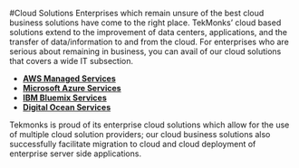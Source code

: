 #Cloud Solutions
Enterprises which remain unsure of the best cloud business solutions have come to the right place. TekMonks’ cloud based solutions extend to the improvement of data centers, applications, and the transfer of data/information to and from the cloud. For enterprises who are serious about remaining in business, you can avail of our cloud solutions that covers a wide IT subsection.
<br/>
* **[AWS Managed Services]({{#makeLink}}./article.html?article_path=./solutions/enterprise.md/cloudsolutions.md/awsmanagedservices.md&menu_path=.menus/en{{/makeLink}})**
* **[Microsoft Azure Services]({{#makeLink}}./article.html?article_path=./solutions/enterprise.md/cloudsolutions.md/microsoftazureservices.md&menu_path=.menus/en{{/makeLink}})**
* **[IBM Bluemix Services]({{#makeLink}}./article.html?article_path=./solutions/enterprise.md/cloudsolutions.md/ibmbluemixservices.md&menu_path=.menus/en{{/makeLink}})**
* **[Digital Ocean Services]({{#makeLink}}./article.html?article_path=./solutions/enterprise.md/cloudsolutions.md/digitaloceanservices.md&menu_path=.menus/en{{/makeLink}})**

Tekmonks is proud of its enterprise cloud solutions which allow for the use of multiple cloud solution providers; our cloud business solutions also successfully facilitate migration to cloud and cloud deployment of enterprise server side applications. 
